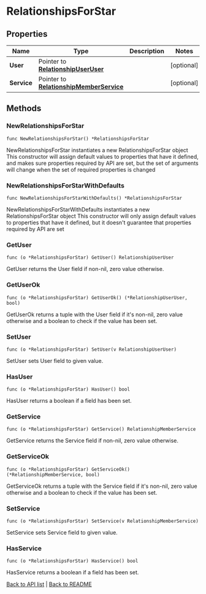 # RelationshipsForStar

## Properties

Name | Type | Description | Notes
------------ | ------------- | ------------- | -------------
**User** | Pointer to [**RelationshipUserUser**](RelationshipUserUser.md) |  | [optional] 
**Service** | Pointer to [**RelationshipMemberService**](RelationshipMemberService.md) |  | [optional] 

## Methods

### NewRelationshipsForStar

`func NewRelationshipsForStar() *RelationshipsForStar`

NewRelationshipsForStar instantiates a new RelationshipsForStar object
This constructor will assign default values to properties that have it defined,
and makes sure properties required by API are set, but the set of arguments
will change when the set of required properties is changed

### NewRelationshipsForStarWithDefaults

`func NewRelationshipsForStarWithDefaults() *RelationshipsForStar`

NewRelationshipsForStarWithDefaults instantiates a new RelationshipsForStar object
This constructor will only assign default values to properties that have it defined,
but it doesn't guarantee that properties required by API are set

### GetUser

`func (o *RelationshipsForStar) GetUser() RelationshipUserUser`

GetUser returns the User field if non-nil, zero value otherwise.

### GetUserOk

`func (o *RelationshipsForStar) GetUserOk() (*RelationshipUserUser, bool)`

GetUserOk returns a tuple with the User field if it's non-nil, zero value otherwise
and a boolean to check if the value has been set.

### SetUser

`func (o *RelationshipsForStar) SetUser(v RelationshipUserUser)`

SetUser sets User field to given value.

### HasUser

`func (o *RelationshipsForStar) HasUser() bool`

HasUser returns a boolean if a field has been set.

### GetService

`func (o *RelationshipsForStar) GetService() RelationshipMemberService`

GetService returns the Service field if non-nil, zero value otherwise.

### GetServiceOk

`func (o *RelationshipsForStar) GetServiceOk() (*RelationshipMemberService, bool)`

GetServiceOk returns a tuple with the Service field if it's non-nil, zero value otherwise
and a boolean to check if the value has been set.

### SetService

`func (o *RelationshipsForStar) SetService(v RelationshipMemberService)`

SetService sets Service field to given value.

### HasService

`func (o *RelationshipsForStar) HasService() bool`

HasService returns a boolean if a field has been set.


[Back to API list](../README.md#documentation-for-api-endpoints) | [Back to README](../README.md)
